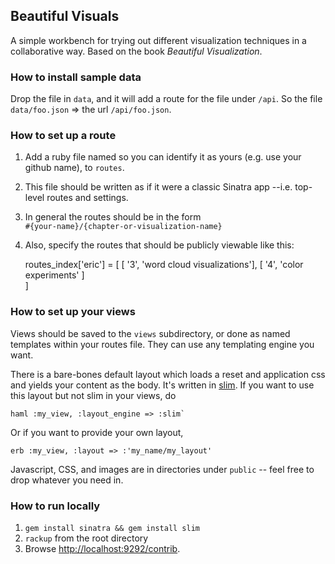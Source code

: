 ## Beautiful Visuals

A simple workbench for trying out different visualization techniques in a
collaborative way. Based on the book _Beautiful Visualization_.

### How to install sample data

Drop the file in `data`, and it will add a route for the file under `/api`.
So the file `data/foo.json`  =>  the url `/api/foo.json`.

### How to set up a route

1. Add a ruby file named so you can identify it as yours (e.g. use your github 
name), to `routes`.

2. This file should be written as if it were a classic Sinatra app --i.e. top-
level routes and settings.

3. In general the routes should be in the form <br>
`#{your-name}/{chapter-or-visualization-name}`

4. Also, specify the routes that should be publicly viewable like this:

    routes_index['eric'] = [
      [ '3', 'word cloud visualizations'],
      [ '4', 'color experiments' ]      
    ]

### How to set up your views

Views should be saved to the `views` subdirectory, or done as named templates
 within your routes file. They can use any templating engine you want. 

There is a bare-bones default layout which loads a reset and application css and 
yields your content as the body. It's written in [slim](http://slim-lang.org).
If you want to use this layout but not slim in your views, do

    haml :my_view, :layout_engine => :slim`

Or if you want to provide your own layout, 

    erb :my_view, :layout => :'my_name/my_layout'

Javascript, CSS, and images are in directories under `public` -- feel free to 
drop whatever you need in.


### How to run locally

1. `gem install sinatra && gem install slim`
2. `rackup` from the root directory
3. Browse [http://localhost:9292/contrib](http://localhost:9292/contrib).

